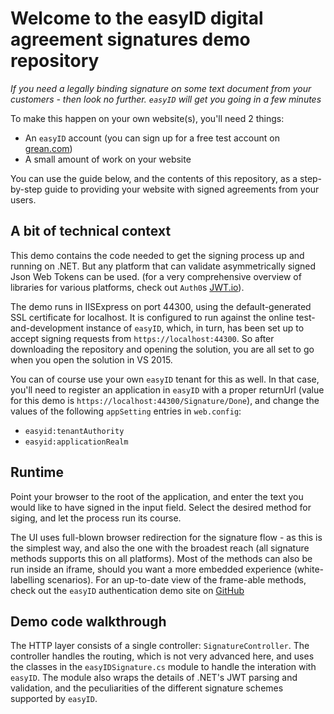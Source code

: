 # Welcome to the easyID digital agreement signatures demo repository

*If you need a legally binding signature on some text document from your customers - then look no further.
`easyID` will get you going in a few minutes*

To make this happen on your own website(s), you'll need 2 things:
- An `easyID` account (you can sign up for a free test account on [grean.com](https://www.grean.com))
- A small amount of work on your website

You can use the guide below, and the contents of this repository, as a step-by-step guide to providing your website with signed agreements from your users.

## A bit of technical context
This demo contains the code needed to get the signing process up and running on .NET.
But any platform that can validate asymmetrically signed Json Web Tokens can be used.
(for a very comprehensive overview of libraries for various platforms, check out `Auth0`s [JWT.io](https://jwt.io)).

The demo runs in IISExpress on port 44300, using the default-generated SSL certificate for localhost.
It is configured to run against the online test-and-development instance of `easyID`, which, in turn, 
has been set up to accept signing requests from `https://localhost:44300`. 
So after downloading the repository and opening the solution, you are all set to go when you open
the solution in VS 2015.

You can of course use your own `easyID` tenant for this as well. In that case, you'll need to register 
an application in `easyID` with a proper returnUrl (value for this demo is `https://localhost:44300/Signature/Done`), 
and change the values of the following `appSetting` entries in `web.config`:
- `easyid:tenantAuthority`
- `easyid:applicationRealm`

## Runtime
Point your browser to the root of the application, and enter the text you would like to have signed 
in the input field. Select the desired method for siging, and let the process run its course.

The UI uses full-blown browser redirection for the signature flow - as this is the 
simplest way, and also the one with the broadest reach (all signature methods supports this on all platforms).
Most of the methods can also be run inside an iframe, should you want a more embedded experience (white-labelling scenarios).
For an up-to-date view of the frame-able methods, check out the `easyID` authentication demo site on [GitHub](https://www.github.com/greantech/easyiddemo)

## Demo code walkthrough
The HTTP layer consists of a single controller: `SignatureController`. 
The controller handles the routing, which is not very advanced here, and uses the classes in
the `easyIDSignature.cs` module to handle the interation with `easyID`.
The module also wraps the details of .NET's JWT parsing and validation, 
and the peculiarities of the different signature schemes supported by `easyID`.



